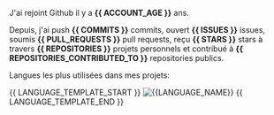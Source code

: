 J'ai rejoint Github il y a **{{ ACCOUNT_AGE }}** ans.

Depuis, j'ai push **{{ COMMITS }}** commits, ouvert **{{ ISSUES }}** issues, soumis **{{ PULL_REQUESTS }}** pull requests, reçu **{{ STARS }}** stars à travers **{{ REPOSITORIES }}** projets personnels et contribué à **{{ REPOSITORIES_CONTRIBUTED_TO }}** repositories publics.

Langues les plus utilisées dans mes projets:

{{ LANGUAGE_TEMPLATE_START }}
![{{LANGUAGE_NAME}}](https://img.shields.io/static/v1?style=flat-square&logo={{LANGUAGE_NAME:uri}}&label=%E2%A0%80&color=555&labelColor={{LANGUAGE_COLOR:uri}}&message={{LANGUAGE_NAME:uri}}%EF%B8%B1{{LANGUAGE_PERCENT:uri}}%25)
{{ LANGUAGE_TEMPLATE_END }}
